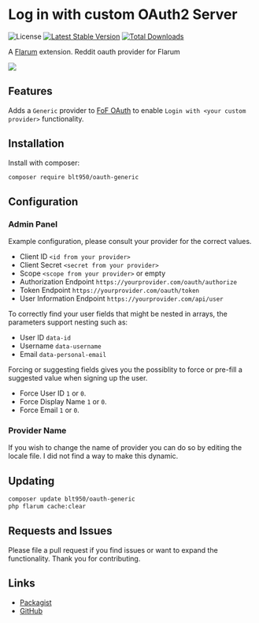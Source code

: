 # Log in with custom OAuth2 Server

![License](https://img.shields.io/badge/license-MIT-blue.svg) [![Latest Stable Version](https://img.shields.io/packagist/v/blt950/oauth-generic.svg)](https://packagist.org/packages/blt950/oauth-generic) [![Total Downloads](https://img.shields.io/packagist/dt/blt950/oauth-generic.svg)](https://packagist.org/packages/blt950/oauth-generic)

A [Flarum](http://flarum.org) extension. Reddit oauth provider for Flarum

![](https://extiverse.com/extension/blt950/oauth-generic/open-graph-image)

## Features

Adds a `Generic` provider to [FoF OAuth](https://github.com/FriendsOfFlarum/oauth) to enable `Login with <your custom provider>` functionality.

## Installation

Install with composer:

```sh
composer require blt950/oauth-generic
```

## Configuration
### Admin Panel

Example configuration, please consult your provider for the correct values.
- Client ID `<id from your provider>`
- Client Secret `<secret from your provider>`
- Scope `<scope from your provider>` or empty
- Authorization Endpoint `https://yourprovider.com/oauth/authorize`
- Token Endpoint `https://yourprovider.com/oauth/token`
- User Information Endpoint `https://yourprovider.com/api/user`

To correctly find your user fields that might be nested in arrays, the parameters support nesting such as:
- User ID `data-id`
- Username `data-username`
- Email `data-personal-email`

Forcing or suggesting fields gives you the possiblity to force or pre-fill a suggested value when signing up the user.

- Force User ID `1` or `0`.
- Force Display Name `1` or `0`.
- Force Email `1` or `0`.

### Provider Name
If you wish to change the name of provider you can do so by editing the locale file. I did not find a way to make this dynamic.

## Updating

```sh
composer update blt950/oauth-generic
php flarum cache:clear
```

## Requests and Issues
Please file a pull request if you find issues or want to expand the functionality. Thank you for contributing.

## Links

- [Packagist](https://packagist.org/packages/blt950/oauth-generic)
- [GitHub](https://github.com/blt950/flarum-ext-oauth-generic)